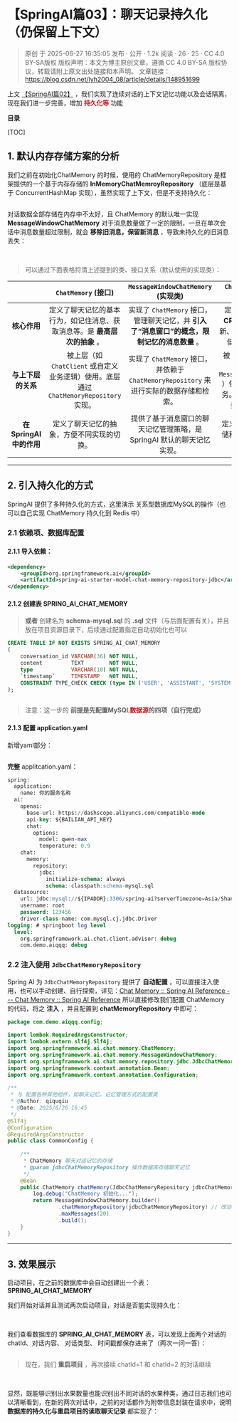 # 【SpringAI篇03】：聊天记录持久化（仍保留上下文）

> 原创 于 2025-06-27 16:35:05 发布 · 公开 · 1.2k 阅读 · 26 · 25 · CC 4.0 BY-SA版权 版权声明：本文为博主原创文章，遵循 CC 4.0 BY-SA 版权协议，转载请附上原文出处链接和本声明。
> 文章链接：https://blog.csdn.net/lyh2004_08/article/details/148951699

上文 [【SpringAI篇02】](https://blog.csdn.net/lyh2004_08/article/details/148928827) ，我们实现了连续对话的上下文记忆功能以及会话隔离，现在我们进一步完善，增加 **<span style="color:#be191c">持久化等</span>** 功能

**目录**

[TOC]



## 1. 默认内存存储方案的分析

我们之前在初始化ChatMemory 的时候，使用的 ChatMemoryRepository 是框架提供的一个基于内存存储的 **InMemoryChatMemroyRepository** （底层是基于 ConcurrentHashMap 实现），虽然实现了上下文，但是不支持持久化：

 <img src="./assets/025_1.png" alt="" style="max-height:322px; box-sizing:content-box;" />

对话数据全部存储在内存中不太好，且 ChatMemory 的默认唯一实现 **MessageWindowChatMemory** 对于消息数量做了一定的限制，一旦在单次会话中消息数量超过限制，就会 **移除旧消息，保留新消息** ，导致未持久化的旧消息丢失：

 <img src="./assets/025_2.png" alt="" style="max-height:427px; box-sizing:content-box;" />

 <img src="./assets/025_3.png" alt="" style="max-height:378px; box-sizing:content-box;" />

> 可以通过下面表格捋清上述提到的类、接口关系（默认使用的实现类）：

|  |  `ChatMemory` (接口) |  `MessageWindowChatMemory` (实现类) |  `ChatMemoryRepository` (接口) |  `InMemoryChatMemoryRepository` (实现类) |
|:---:|:---:|:---:|:---:|:---:|
|  **核心作用**  | 定义了聊天记忆的基本行为，如记住消息、获取消息等。是 **最高层次的抽象** 。 | 实现了 `ChatMemory` 接口，管理聊天记忆，并 **引入了“消息窗口”的概念，限制记忆的消息数量** 。 | 定义了 **对聊天记忆进行 CRUD** (创建、读取、更新、删除) 操作的契约。是低层次的存储 **抽象** 。 | 实现了 `ChatMemoryRepository` 接口，将聊天记忆存储在内存中，不进行持久化。 |
|  **与上下层的关系**  | 被上层（如 `ChatClient` 或自定义业务逻辑）使用。底层通过 `ChatMemoryRepository` 实现。 | 实现了 `ChatMemory` 接口，并依赖于 `ChatMemoryRepository` 来进行实际的数据存储和检索。 | 被 `ChatMemory` 的实现类（如 `MessageWindowChatMemory` ）依赖，提供数据存储服务。可以有多种实现（如数据库、文件等）。 | 实现了 `ChatMemoryRepository` 接口，是 `MessageWindowChatMemory` 默认使用的存储实现。 |
|  **在 SpringAI 中的作用**  | 定义了聊天记忆的抽象，方便不同实现的切换。 | 提供了基于消息窗口的聊天记忆管理策略，是 SpringAI 默认的聊天记忆实现。 | 定义了聊天记忆数据的存储和检索方式，是聊天记忆持久化的基础。 | 提供了最简单的聊天记忆存储方式，适用于开发、测试或不需要持久化的场景。 |


---

## 2. 引入持久化的方式

SpringAI 提供了多种持久化的方式，这里演示 关系型数据库MySQL的操作（也可以自己实现 ChatMemory 持久化到 Redis 中）

### 2.1 依赖项、数据库配置

#### 2.1.1 导入依赖：

```XML
<dependency>
    <groupId>org.springframework.ai</groupId>
    <artifactId>spring-ai-starter-model-chat-memory-repository-jdbc</artifactId>
</dependency>
```

#### 2.1.2 创建表 **SPRING_AI_CHAT_MEMORY** 

>  **或者** 创建名为 **schema-mysql.sql** 的 **.sql** 文件（与后面配置有关），并且放在项目资源目录下，后续通过配置指定自动初始化也可以

```sql
CREATE TABLE IF NOT EXISTS SPRING_AI_CHAT_MEMORY
(
    conversation_id VARCHAR(36) NOT NULL,
    content         TEXT        NOT NULL,
    type            VARCHAR(10) NOT NULL,
    `timestamp`     TIMESTAMP   NOT NULL,
    CONSTRAINT TYPE_CHECK CHECK (type IN ('USER', 'ASSISTANT', 'SYSTEM', 'TOOL'))
);
```

 <img src="./assets/025_4.png" alt="" style="max-height:202px; box-sizing:content-box;" />

> 注意：这一步的 **前提是先配置MySQL<span style="color:#be191c">数据源</span>的四项（自行完成）** 

####  **2.1.3 配置 application.yaml** 

新增yaml部分：

 <img src="./assets/025_5.png" alt="" style="max-height:505px; box-sizing:content-box;" />

**完整** applitcation.yaml：

```sql
spring:
  application:
    name: 你的服务名称
  ai:
    openai:
      base-url: https://dashscope.aliyuncs.com/compatible-mode
      api-key: ${BAILIAN_API_KEY}
      chat:
        options:
          model: qwen-max
          temperature: 0.9
    chat:
      memory:
        repository:
          jdbc:
            initialize-schema: always
            schema: classpath:schema-mysql.sql
  datasource:
    url: jdbc:mysql://${IPADDR}:3306/spring-ai?serverTimezone=Asia/Shanghai&useSSL=false&useUnicode=true&characterEncoding=utf-8&zeroDateTimeBehavior=convertToNull&transformedBitIsBoolean=true&tinyInt1isBit=false&allowPublicKeyRetrieval=true&allowMultiQueries=true&useServerPrepStmts=false
    username: root
    password: 123456
    driver-class-name: com.mysql.cj.jdbc.Driver
logging: # springboot log level
  level:
    org.springframework.ai.chat.client.advisor: debug
    com.demo.aiqqq: debug
```

### 2.2 注入使用 `JdbcChatMemoryRepository` 

Spring AI 为 `JdbcChatMemoryRepository` 提供了 **自动配置** ，可以直接注入使用，也可以手动创建、自行探索，详见：[Chat Memory :: Spring AI Reference --- Chat Memory :: Spring AI Reference](https://docs.spring.io/spring-ai/reference/api/chat-memory.html#_jdbcchatmemoryrepository) 所以直接修改我们配置 ChatMemory 的代码，将之 **注入** ，并且配置到 **chatMemoryRepository** 中即可：

```java
package com.demo.aiqqq.config;
 
import lombok.RequiredArgsConstructor;
import lombok.extern.slf4j.Slf4j;
import org.springframework.ai.chat.memory.ChatMemory;
import org.springframework.ai.chat.memory.MessageWindowChatMemory;
import org.springframework.ai.chat.memory.repository.jdbc.JdbcChatMemoryRepository;
import org.springframework.context.annotation.Bean;
import org.springframework.context.annotation.Configuration;
 
/**
 * 与 配置各种其他组件，如聊天记忆，记忆管理方式的配置类
 * @Author: qiquqiu
 * @Date: 2025/6/26 16:45
 */
@Slf4j
@Configuration
@RequiredArgsConstructor
public class CommonConfig {
 
    /**
     * ChatMemory 聊天对话记忆的存储
     * @param jdbcChatMemoryRepository 操作数据库存储聊天记忆
     */
    @Bean
    public ChatMemory chatMemory(JdbcChatMemoryRepository jdbcChatMemoryRepository) {
        log.debug("ChatMemory 初始化...");
        return MessageWindowChatMemory.builder()
                .chatMemoryRepository(jdbcChatMemoryRepository) // 改动之处
                .maxMessages(20)
                .build();
    }
}
```

---

## 3. 效果展示

启动项目，在之前的数据库中会自动创建出一个表： **SPRING_AI_CHAT_MEMORY** 

我们开始对话并且测试两次启动项目，对话是否能实现持久化：

 <img src="./assets/025_6.png" alt="" style="max-height:220px; box-sizing:content-box;" />

 <img src="./assets/025_7.png" alt="" style="max-height:236px; box-sizing:content-box;" />

我们查看数据库的 **SPRING_AI_CHAT_MEMORY** 表，可以发现上面两个对话的 chatId、对话内容、 对话类型、 时间戳都保存进来了（两次一问一答）：

 <img src="./assets/025_8.png" alt="" style="max-height:279px; box-sizing:content-box;" />

> 现在，我们 **重启项目** ，再次接续 chatId=1 和 chatId=2 的对话继续

 <img src="./assets/025_9.png" alt="" style="max-height:251px; box-sizing:content-box;" />

 <img src="./assets/025_10.png" alt="" style="max-height:278px; box-sizing:content-box;" />

显然，既能够识别出水果数量也能识别出不同对话的水果种类，通过日志我们也可以清晰看到，在新的两次对话中，之前的对话都作为附带信息封装在请求中，说明 **数据库的持久化与重启项目的读取聊天记录** 都实现了：

 <img src="./assets/025_11.png" alt="" style="max-height:871px; box-sizing:content-box;" />

